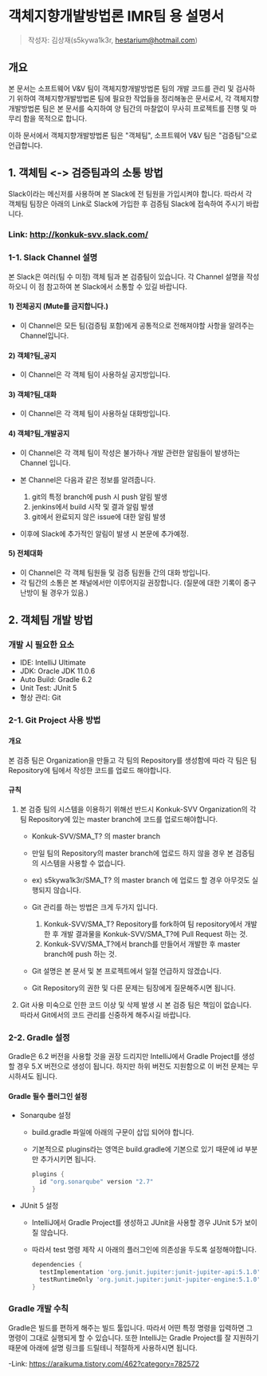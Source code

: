 # 객체지향개발방법론 IMR팀 용 설명서

> 작성자: 김상재(s5kywa1k3r, hestarium@hotmail.com)

## 개요

본 문서는 소프트웨어 V&V 팀이 객체지향개발방법론 팀의 개발 코드를 관리 및 검사하기 위하여 객체지향개발방법론 팀에 필요한 작업들을 정리해놓은 문서로서, 각 객체지향개발방법론 팀은 본 문서를 숙지하여 양 팀간의 마찰없이 무사히 프로젝트를 진행 및 마무리 함을 목적으로 합니다.

이하 문서에서 객체지향개발방법론 팀은 "객체팀", 소프트웨어 V&V 팀은 "검증팀"으로 언급합니다.

## 1. 객체팀 <-> 검증팀과의 소통 방법

Slack이라는 메신저를 사용하며 본 Slack에 전 팀원을 가입시켜야 합니다. 따라서 각 객체팀 팀장은 아래의 Link로 Slack에 가입한 후 검증팀 Slack에 접속하여 주시기 바랍니다.

### Link: <http://konkuk-svv.slack.com/>

### 1-1. Slack Channel 설명

본 Slack은 여러(팀 수 미정) 객체 팀과 본 검증팀이 있습니다. 각 Channel 설명을 작성하오니 이 점 참고하여 본 Slack에서 소통할 수 있길 바랍니다.

#### 1) 전체공지 (Mute를 금지합니다.)

- 이 Channel은 모든 팀(검증팀 포함)에게 공통적으로 전해져야할 사항을 알려주는 Channel입니다.

#### 2) 객체?팀_공지

- 이 Channel은 각 객체 팀이 사용하실 공지방입니다.

#### 3) 객체?팀_대화

- 이 Channel은 각 객체 팀이 사용하실 대화방입니다.

#### 4) 객체?팀_개발공지

- 이 Channel은 각 객체 팀이 작성은 불가하나 개발 관련한 알림들이 발생하는 Channel 입니다.
- 본 Channel은 다음과 같은 정보를 알려줍니다.

    1. git의 특정 branch에 push 시 push 알림 발생
    2. jenkins에서 build 시작 및 결과 알림 발생
    3. git에서 완료되지 않은 issue에 대한 알림 발생

- 이후에 Slack에 추가적인 알림이 발생 시 본문에 추가예정.

#### 5) 전체대화

- 이 Channel은 각 객체 팀원들 및 검증 팀원들 간의 대화 방입니다.
- 각 팀간의 소통은 본 채널에서만 이루어지길 권장합니다. (질문에 대한 기록이 중구난방이 될 경우가 있음.)

## 2. 객체팀 개발 방법

### 개발 시 필요한 요소

- IDE: IntelliJ Ultimate
- JDK: Oracle JDK 11.0.6
- Auto Build: Gradle 6.2
- Unit Test: JUnit 5
- 형상 관리: Git

### 2-1. Git Project 사용 방법

#### 개요

본 검증 팀은 Organization을 만들고 각 팀의 Repository를 생성함에 따라 각 팀은 팀 Repository에 팀에서 작성한 코드를 업로드 해야합니다.

#### 규칙

1. 본 검증 팀의 시스템을 이용하기 위해선 반드시 Konkuk-SVV Organization의 각 팀 Repository에 있는 master branch에 코드를 업로드해야합니다.

    - Konkuk-SVV/SMA_T? 의 master branch
    - 만일 팀의 Repository의 master branch에 업로드 하지 않을 경우 본 검증팀의 시스템을 사용할 수 없습니다.
    - ex) s5kywa1k3r/SMA_T? 의 master branch 에 업로드 할 경우 아무것도 실행되지 않습니다.

    - Git 관리를 하는 방법은 크게 두가지 입니다.

        1. Konkuk-SVV/SMA_T? Repository를 fork하여 팀 repository에서 개발 한 후 개발 결과물을 Konkuk-SVV/SMA_T?에 Pull Request 하는 것.
        2. Konkuk-SVV/SMA_T?에서 branch를 만들어서 개발한 후 master branch에 push 하는 것.

    - Git 설명은 본 문서 및 본 프로젝트에서 일절 언급하지 않겠습니다.
    - Git Repository의 권한 및 다른 문제는 팀장에게 질문해주시면 됩니다.

2. Git 사용 미숙으로 인한 코드 이상 및 삭제 발생 시 본 검증 팀은 책임이 없습니다. 따라서 Git에서의 코드 관리를 신중하게 해주시길 바랍니다.

### 2-2. Gradle 설정

Gradle은 6.2 버전을 사용할 것을 권장 드리지만 IntelliJ에서 Gradle Project를 생성할 경우 5.X 버전으로 생성이 됩니다. 하지만 하위 버전도 지원함으로 이 버전 문제는 무시하셔도 됩니다.

#### Gradle 필수 플러그인 설정

- Sonarqube 설정
  - build.gradle 파일에 아래의 구문이 삽입 되어야 합니다.
  - 기본적으로 plugins라는 영역은 build.gradle에 기본으로 있기 때문에 id 부분만 추가시키면 됩니다.

    ``` gradle
    plugins {
      id "org.sonarqube" version "2.7"
    }
    ```

- JUnit 5 설정
  - IntelliJ에서 Gradle Project를 생성하고 JUnit을 사용할 경우 JUnit 5가 보이질 않습니다.
  - 따라서 test 명령 제작 시 아래의 플러그인에 의존성을 두도록 설정해야합니다.
  
    ``` gradle
    dependencies {
      testImplementation 'org.junit.jupiter:junit-jupiter-api:5.1.0'
      testRuntimeOnly 'org.junit.jupiter:junit-jupiter-engine:5.1.0'
    }
    ```

### Gradle 개발 수칙

Gradle은 빌드를 편하게 해주는 빌드 툴입니다.
따라서 어떤 특정 명령을 입력하면 그 명령이 그대로 실행되게 할 수 있습니다.
또한 IntelliJ는 Gradle Project를 잘 지원하기 때문에 아래에 설명 링크를 드릴테니
적절하게 사용하시면 됩니다.

-Link: <https://araikuma.tistory.com/462?category=782572>